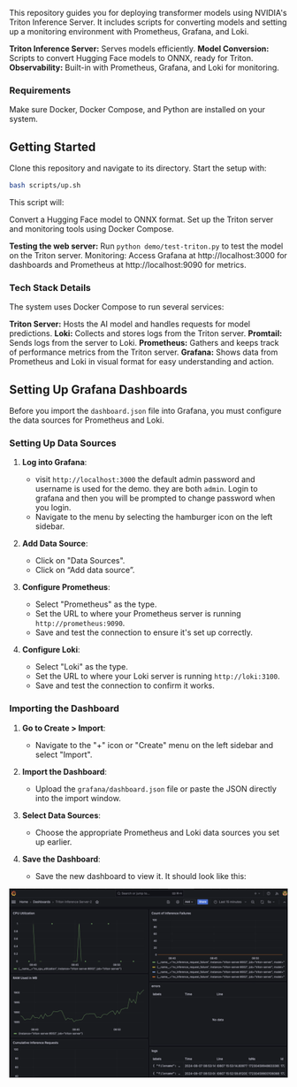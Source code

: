 
This repository guides you for deploying transformer models using NVIDIA's Triton Inference Server. It includes scripts for converting models and setting up a monitoring environment with Prometheus, Grafana, and Loki.

**Triton Inference Server:** Serves models efficiently.
**Model Conversion:** Scripts to convert Hugging Face models to ONNX, ready for Triton.
**Observability:** Built-in with Prometheus, Grafana, and Loki for monitoring.

### Requirements

Make sure Docker, Docker Compose, and Python are installed on your system.

## Getting Started
Clone this repository and navigate to its directory. Start the setup with:

```bash
bash scripts/up.sh
```

This script will:

Convert a Hugging Face model to ONNX format.
Set up the Triton server and monitoring tools using Docker Compose.

**Testing the web server:**
Run `python demo/test-triton.py` to test the model on the Triton server.
Monitoring: Access Grafana at http://localhost:3000 for dashboards and Prometheus at http://localhost:9090 for metrics.

### Tech Stack Details

The system uses Docker Compose to run several services:

**Triton Server:** Hosts the AI model and handles requests for model predictions.
**Loki:** Collects and stores logs from the Triton server.
**Promtail:** Sends logs from the server to Loki.
**Prometheus:** Gathers and keeps track of performance metrics from the Triton server.
**Grafana:** Shows data from Prometheus and Loki in visual format for easy understanding and action.


## Setting Up Grafana Dashboards

Before you import the  `dashboard.json`  file into Grafana, you must configure the data sources for Prometheus and Loki.

### Setting Up Data Sources

1.  **Log into Grafana**:
    - visit `http://localhost:3000` the default admin password and username is used for the demo. they are both `admin`. Login to grafana and then you will be prompted to change password when you login. 
    -   Navigate to the  menu by selecting the hamburger icon on the left sidebar.
2.  **Add Data Source**:
    
    -   Click on "Data Sources".
    -   Click on “Add data source”.
3.  **Configure Prometheus**:
    
    -   Select "Prometheus" as the type.
    -   Set the URL to where your Prometheus server is running  `http://prometheus:9090`.
    -   Save and test the connection to ensure it's set up correctly.
4.  **Configure Loki**:
    
    -   Select "Loki" as the type.
    -   Set the URL to where your Loki server is running  `http://loki:3100`.
    -   Save and test the connection to confirm it works.

### Importing the Dashboard

1.  **Go to Create > Import**:
    
    -   Navigate to the "+" icon or "Create" menu on the left sidebar and select "Import".
2.  **Import the Dashboard**:
    
    -   Upload the  `grafana/dashboard.json`  file or paste the JSON directly into the import window.
3.  **Select Data Sources**:
    
    -   Choose the appropriate Prometheus and Loki data sources you set up earlier.
4.  **Save the Dashboard**:
    
    -   Save the new dashboard to view it.
It should look like this:

![grafana dashboard](demo/grafana_dashboard.png)
